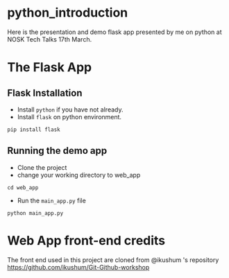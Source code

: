 # python_introduction
Here is the presentation and demo flask app presented by me on python at NOSK Tech Talks 17th March.

# The Flask App

## Flask Installation
- Install `python` if you have not already.
- Install `flask` on python environment.
```
pip install flask
```
## Running the demo app
- Clone the project 
- change your working directory to web_app
```
cd web_app
```
- Run the `main_app.py` file 
```
python main_app.py
```

# Web App front-end credits
The front end used in this project are cloned from @ikushum 's repository
https://github.com/ikushum/Git-Github-workshop
